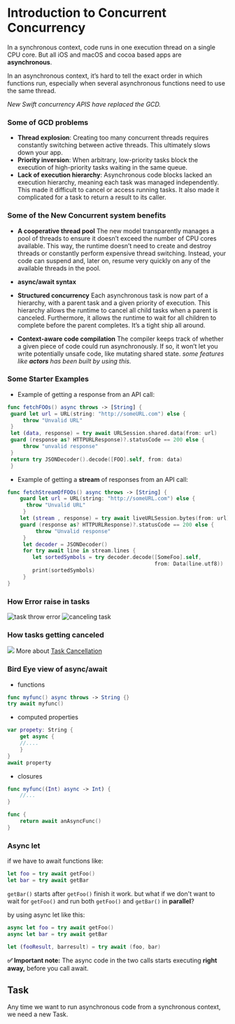 # Introduction to Concurrent Concurrency

In a synchronous context, code runs in one execution thread on a single CPU core.
But all iOS and macOS and cocoa based apps are **asynchronous**.

In an asynchronous context, it’s hard to tell the exact order in which functions run, especially when several asynchronous functions need to use the same thread.

*New Swift concurrency APIS have replaced the GCD.*

### Some of GCD problems
* **Thread explosion**: Creating too many concurrent threads requires constantly switching between active threads. This ultimately slows down your app.
* **Priority inversion**: When arbitrary, low-priority tasks block the execution of high-priority tasks waiting in the same queue.
* **Lack of execution hierarchy**: Asynchronous code blocks lacked an execution hierarchy, meaning each task was managed independently. This made it difficult to cancel or access running tasks. It also made it complicated for a task to return a result to its caller.

### Some of the New Concurrent system benefits
* **A cooperative thread pool**
The new model transparently manages a pool of threads to ensure it doesn’t exceed the number of CPU cores available. This way, the runtime doesn’t need to create and destroy threads or constantly perform expensive thread switching. Instead, your code can suspend and, later on, resume very quickly on any of the available threads in the pool.

* **async/await syntax**

* **Structured concurrency**
Each asynchronous task is now part of a hierarchy, with a parent task and a given priority of execution. This hierarchy allows the runtime to cancel all child tasks when a parent is canceled. Furthermore, it allows the runtime to wait for all children to complete before the parent completes. It’s a tight ship all around.

* **Context-aware code compilation**
The compiler keeps track of whether a given piece of code could run asynchronously. If so, it won’t let you write potentially unsafe code, like mutating shared state.
*some features like **actors** has been built by using this.*


### Some Starter Examples

* Example of getting a response from an API call:

``` swift      
func fetchFOOs() async throws -> [String] {
 guard let url = URL(string: "http://someURL.com") else {
	 throw "Unvalid URL"
 }
 let (data, response) = try await URLSession.shared.data(from: url)
 guard (response as? HTTPURLResponse)?.statusCode == 200 else {
	 throw "unvalid response"
 }
 return try JSONDecoder().decode([FOO].self, from: data)
 }   

```  
* Example of getting a **stream** of responses from an API call:
``` swift      
func fetchStreamOfFOOs() async throws -> [String] {
	guard let url = URL(string: "http://someURL.com") else {
	  throw "Unvalid URL"
	 }
	let (stream , response) = try await liveURLSession.bytes(from: url)
	guard (response as? HTTPURLResponse)?.statusCode == 200 else {
		 throw "Unvalid response"
	 }
	 let decoder = JSONDecoder()
	 for try await line in stream.lines {
		let sortedSymbols = try decoder.decode([SomeFoo].self,
											   from: Data(line.utf8))
		print(sortedSymbols)
	 }
}

```  

### How Error raise in tasks
![task throw error](throw_error.png)
![canceling task](../attachments/throw_error.png)

### How tasks getting canceled
![](canceling_task.png)
More about [Task Cancellation](Task%20Cancellation.md)
### Bird Eye view of async/await
* functions
```swift
func myfunc() async throws -> String {}
try await myfunc()
```
* computed properties
```swift       
var propety: String {
	get async {
	//....
	}
}
await property
```
* closures
```swift       
func myfunc((Int) async -> Int) {
	//...	
}

func {
	return await anAsyncFunc()
}
```

### Async let

if we have to await functions like:
```swift       
let foo = try await getFoo()
let bar = try await getBar
```
`getBar()` starts after `getFoo()` finish it work. but what if we don't want to wait for `getFoo()` and run both `getFoo()` and `getBar()` in **parallel**?

by using async let like this:
```swift       
async let foo = try await getFoo()
async let bar = try await getBar

let (fooResult, barresult) = try await (foo, bar)

```

**✅  Important note:** The async code in the two calls starts executing **right away,** before you call await. 

## Task
Any time we want to run asynchronous code from a synchronous context, we need a new Task.
